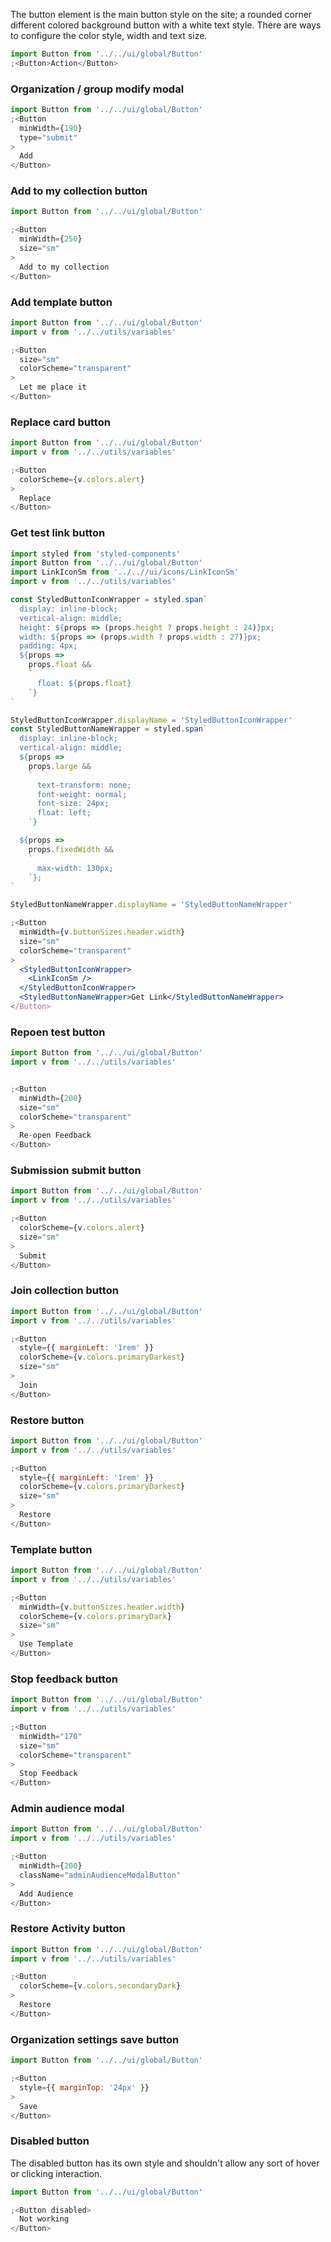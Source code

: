 
The button element is the main button style on the site; a rounded corner
different colored background button with a white text style. There are ways
to configure the color style, width and text size.

```jsx
import Button from '../../ui/global/Button'
;<Button>Action</Button>
```

### Organization / group modify modal

```jsx
import Button from '../../ui/global/Button'
;<Button
  minWidth={190}
  type="submit"
>
  Add
</Button>
```

### Add to my collection button

```jsx
import Button from '../../ui/global/Button'

;<Button
  minWidth={250}
  size="sm"
>
  Add to my collection
</Button>
```

### Add template button

```jsx
import Button from '../../ui/global/Button'
import v from '../../utils/variables'

;<Button
  size="sm"
  colorScheme="transparent"
>
  Let me place it
</Button>
```

### Replace card button

```jsx
import Button from '../../ui/global/Button'
import v from '../../utils/variables'

;<Button
  colorScheme={v.colors.alert}
>
  Replace
</Button>
```

### Get test link button

```jsx
import styled from 'styled-components'
import Button from '../../ui/global/Button'
import LinkIconSm from '../..//ui/icons/LinkIconSm'
import v from '../../utils/variables'

const StyledButtonIconWrapper = styled.span`
  display: inline-block;
  vertical-align: middle;
  height: ${props => (props.height ? props.height : 24)}px;
  width: ${props => (props.width ? props.width : 27)}px;
  padding: 4px;
  ${props =>
    props.float &&
    `
      float: ${props.float}
    `}
`

StyledButtonIconWrapper.displayName = 'StyledButtonIconWrapper'
const StyledButtonNameWrapper = styled.span`
  display: inline-block;
  vertical-align: middle;
  ${props =>
    props.large &&
    `
      text-transform: none;
      font-weight: normal;
      font-size: 24px;
      float: left;
    `}

  ${props =>
    props.fixedWidth &&
    `
      max-width: 130px;
    `};
`

StyledButtonNameWrapper.displayName = 'StyledButtonNameWrapper'

;<Button
  minWidth={v.buttonSizes.header.width}
  size="sm"
  colorScheme="transparent"
>
  <StyledButtonIconWrapper>
    <LinkIconSm />
  </StyledButtonIconWrapper>
  <StyledButtonNameWrapper>Get Link</StyledButtonNameWrapper>
</Button>
```

### Repoen test button

```jsx
import Button from '../../ui/global/Button'
import v from '../../utils/variables'


;<Button
  minWidth={200}
  size="sm"
  colorScheme="transparent"
>
  Re-open Feedback
</Button>
```

### Submission submit button


```jsx
import Button from '../../ui/global/Button'
import v from '../../utils/variables'

;<Button
  colorScheme={v.colors.alert}
  size="sm"
>
  Submit
</Button>
```

### Join collection button

```jsx
import Button from '../../ui/global/Button'
import v from '../../utils/variables'

;<Button
  style={{ marginLeft: '1rem' }}
  colorScheme={v.colors.primaryDarkest}
  size="sm"
>
  Join
</Button>
```

### Restore button

```jsx
import Button from '../../ui/global/Button'
import v from '../../utils/variables'

;<Button
  style={{ marginLeft: '1rem' }}
  colorScheme={v.colors.primaryDarkest}
  size="sm"
>
  Restore
</Button>
```

### Template button

```jsx
import Button from '../../ui/global/Button'
import v from '../../utils/variables'

;<Button
  minWidth={v.buttonSizes.header.width}
  colorScheme={v.colors.primaryDark}
  size="sm"
>
  Use Template
</Button>
```

### Stop feedback button

```jsx
import Button from '../../ui/global/Button'
import v from '../../utils/variables'

;<Button
  minWidth="170"
  size="sm"
  colorScheme="transparent"
>
  Stop Feedback
</Button>
```

### Admin audience modal

```jsx
import Button from '../../ui/global/Button'
import v from '../../utils/variables'

;<Button
  minWidth={200}
  className="adminAudienceModalButton"
>
  Add Audience
</Button>
```

### Restore Activity button

```jsx
import Button from '../../ui/global/Button'
import v from '../../utils/variables'

;<Button
  colorScheme={v.colors.secondaryDark}
>
  Restore
</Button>
```

### Organization settings save button

```jsx
import Button from '../../ui/global/Button'

;<Button
  style={{ marginTop: '24px' }}
>
  Save
</Button>
```

### Disabled button

The disabled button has its own style and shouldn't allow any sort of hover
or clicking interaction.

```jsx
import Button from '../../ui/global/Button'

;<Button disabled>
  Not working
</Button>
```
